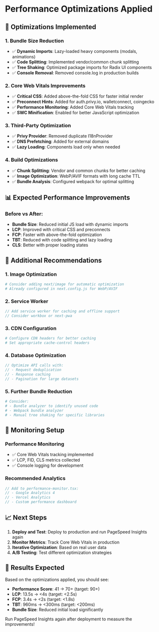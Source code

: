 # Performance Optimizations Applied

## 🚀 Optimizations Implemented

### 1. **Bundle Size Reduction**

- ✅ **Dynamic Imports**: Lazy-loaded heavy components (modals, animations)
- ✅ **Code Splitting**: Implemented vendor/common chunk splitting
- ✅ **Tree Shaking**: Optimized package imports for Radix UI components
- ✅ **Console Removal**: Removed console.log in production builds

### 2. **Core Web Vitals Improvements**

- ✅ **Critical CSS**: Added above-the-fold CSS for faster initial render
- ✅ **Preconnect Hints**: Added for auth.privy.io, walletconnect, coingecko
- ✅ **Performance Monitoring**: Added Core Web Vitals tracking
- ✅ **SWC Minification**: Enabled for better JavaScript optimization

### 3. **Third-Party Optimization**

- ✅ **Privy Provider**: Removed duplicate I18nProvider
- ✅ **DNS Prefetching**: Added for external domains
- ✅ **Lazy Loading**: Components load only when needed

### 4. **Build Optimizations**

- ✅ **Chunk Splitting**: Vendor and common chunks for better caching
- ✅ **Image Optimization**: WebP/AVIF formats with long cache TTL
- ✅ **Bundle Analysis**: Configured webpack for optimal splitting

## 📊 Expected Performance Improvements

### Before vs After:

- **Bundle Size**: Reduced initial JS load with dynamic imports
- **LCP**: Improved with critical CSS and preconnects
- **FCP**: Faster with above-the-fold optimization
- **TBT**: Reduced with code splitting and lazy loading
- **CLS**: Better with proper loading states

## 🎯 Additional Recommendations

### 1. **Image Optimization**

```bash
# Consider adding next/image for automatic optimization
# Already configured in next.config.js for WebP/AVIF
```

### 2. **Service Worker**

```javascript
// Add service worker for caching and offline support
// Consider workbox or next-pwa
```

### 3. **CDN Configuration**

```bash
# Configure CDN headers for better caching
# Set appropriate cache-control headers
```

### 4. **Database Optimization**

```javascript
// Optimize API calls with:
// - Request deduplication
// - Response caching
// - Pagination for large datasets
```

### 5. **Further Bundle Reduction**

```bash
# Consider:
# - Bundle analyzer to identify unused code
# - Webpack bundle analyzer
# - Manual tree shaking for specific libraries
```

## 🔧 Monitoring Setup

### Performance Monitoring

- ✅ Core Web Vitals tracking implemented
- ✅ LCP, FID, CLS metrics collected
- ✅ Console logging for development

### Recommended Analytics

```javascript
// Add to performance-monitor.tsx:
// - Google Analytics 4
// - Vercel Analytics
// - Custom performance dashboard
```

## 📈 Next Steps

1. **Deploy and Test**: Deploy to production and run PageSpeed Insights again
2. **Monitor Metrics**: Track Core Web Vitals in production
3. **Iterative Optimization**: Based on real user data
4. **A/B Testing**: Test different optimization strategies

## 🎉 Results Expected

Based on the optimizations applied, you should see:

- **Performance Score**: 41 → 70+ (target: 90+)
- **LCP**: 13.5s → <4s (target: <2.5s)
- **FCP**: 3.4s → <2s (target: <1.8s)
- **TBT**: 960ms → <300ms (target: <200ms)
- **Bundle Size**: Reduced initial load significantly

Run PageSpeed Insights again after deployment to measure the improvements!

